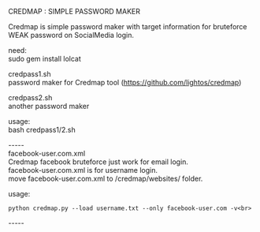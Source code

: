 CREDMAP : SIMPLE PASSWORD MAKER

Credmap is simple password maker with target information for bruteforce WEAK password on SocialMedia login.

need:<br>
sudo gem install lolcat

credpass1.sh<br>
password maker for Credmap tool (https://github.com/lightos/credmap)<br>

credpass2.sh<br>
another password maker<br>

usage:<br>
bash credpass1/2.sh

-----<br>
facebook-user.com.xml<br>
Credmap facebook bruteforce just work for email login.<br>
facebook-user.com.xml is for username login.<br>
move facebook-user.com.xml to /credmap/websites/ folder.<br>

usage:<br>
```
python credmap.py --load username.txt --only facebook-user.com -v<br>
```
-----<br>
